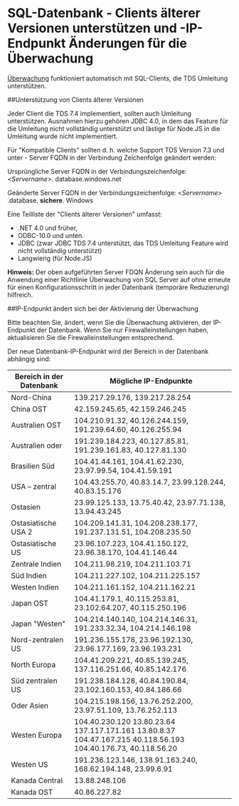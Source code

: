<properties
    pageTitle="SQL-Datenbank kompatible Clients unterstützen und -IP-Endpunkt ändert Überwachung | Microsoft Azure"
    description="Erfahren Sie mehr über die SQL-Datenbank zur Unterstützung für kompatible Clients und IP-Endpunkt Änderungen für die Überwachung."
    services="sql-database"
    documentationCenter=""
    authors="ronitr"
    manager="jhubbard"
    editor=""/>

<tags
    ms.service="sql-database"
    ms.workload="data-management"
    ms.tgt_pltfrm="na"
    ms.devlang="na"
    ms.topic="article"
    ms.date="07/10/2016"
    ms.author="ronitr"/>

# <a name="sql-database----downlevel-clients-support-and-ip-endpoint-changes-for-auditing"></a>SQL-Datenbank - Clients älterer Versionen unterstützen und -IP-Endpunkt Änderungen für die Überwachung


[Überwachung](sql-database-auditing-get-started.md) funktioniert automatisch mit SQL-Clients, die TDS Umleitung unterstützen.


##<a id="subheading-1"></a>Unterstützung von Clients älterer Versionen

Jeder Client die TDS 7.4 implementiert, sollten auch Umleitung unterstützen. Ausnahmen hierzu gehören JDBC 4.0, in dem das Feature für die Umleitung nicht vollständig unterstützt und lästige für Node.JS in die Umleitung wurde nicht implementiert.

Für "Kompatible Clients" sollten d. h. welche Support TDS Version 7.3 und unter - Server FQDN in der Verbindung Zeichenfolge geändert werden:

Ursprüngliche Server FQDN in der Verbindungszeichenfolge: <*Servername*>. database.windows.net

Geänderte Server FQDN in der Verbindungszeichenfolge: <*Servername*> .database. **sichere**. Windows

Eine Teilliste der "Clients älterer Versionen" umfasst:

- .NET 4.0 und früher,
- ODBC-10.0 und unten.
- JDBC (zwar JDBC TDS 7.4 unterstützt, das TDS Umleitung Feature wird nicht vollständig unterstützt)
- Langwierig (für Node.JS)

**Hinweis:** Der oben aufgeführten Server FDQN Änderung sein auch für die Anwendung einer Richtlinie Überwachung von SQL Server auf ohne erneute für einen Konfigurationsschritt in jeder Datenbank (temporäre Reduzierung) hilfreich.

##<a id="subheading-2"></a>IP-Endpunkt ändert sich bei der Aktivierung der Überwachung

Bitte beachten Sie, ändert, wenn Sie die Überwachung aktivieren, der IP-Endpunkt der Datenbank. Wenn Sie nur Firewalleinstellungen haben, aktualisieren Sie die Firewalleinstellungen entsprechend.

Der neue Datenbank-IP-Endpunkt wird der Bereich in der Datenbank abhängig sind:

| Bereich in der Datenbank | Mögliche IP-Endpunkte |
|----------|---------------|
| Nord-China  | 139.217.29.176, 139.217.28.254 |
| China OST  | 42.159.245.65, 42.159.246.245 |
| Australien OST  | 104.210.91.32, 40.126.244.159, 191.239.64.60, 40.126.255.94 |
| Australien oder | 191.239.184.223, 40.127.85.81, 191.239.161.83, 40.127.81.130 |
| Brasilien Süd  | 104.41.44.161, 104.41.62.230, 23.97.99.54, 104.41.59.191 |
| USA – zentral  | 104.43.255.70, 40.83.14.7, 23.99.128.244, 40.83.15.176 |
| Ostasien   | 23.99.125.133, 13.75.40.42, 23.97.71.138, 13.94.43.245 |
| Ostasiatische USA 2 | 104.209.141.31, 104.208.238.177, 191.237.131.51, 104.208.235.50 |
| Ostasiatische US   | 23.96.107.223, 104.41.150.122, 23.96.38.170, 104.41.146.44 |
| Zentrale Indien  | 104.211.98.219, 104.211.103.71 |
| Süd Indien   | 104.211.227.102, 104.211.225.157 |
| Westen Indien  | 104.211.161.152, 104.211.162.21 |
| Japan OST   | 104.41.179.1, 40.115.253.81, 23.102.64.207, 40.115.250.196 |
| Japan "Westen"    | 104.214.140.140, 104.214.146.31, 191.233.32.34, 104.214.146.198 |
| Nord-zentralen US  | 191.236.155.178, 23.96.192.130, 23.96.177.169, 23.96.193.231 |
| North Europa  | 104.41.209.221, 40.85.139.245, 137.116.251.66, 40.85.142.176 |
| Süd zentralen US  | 191.238.184.128, 40.84.190.84, 23.102.160.153, 40.84.186.66 |
| Oder Asien  | 104.215.198.156, 13.76.252.200, 23.97.51.109, 13.76.252.113 |
| Westen Europa  | 104.40.230.120 13.80.23.64 137.117.171.161 13.80.8.37 104.47.167.215 40.118.56.193 104.40.176.73, 40.118.56.20 |
| Westen US  | 191.236.123.146, 138.91.163.240, 168.62.194.148, 23.99.6.91 |
| Kanada Central  | 13.88.248.106 |
| Kanada OST  |  40.86.227.82 |
